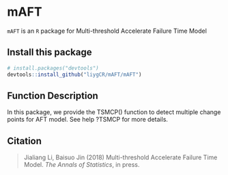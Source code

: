 # mAFT
`mAFT` is an `R` package for Multi-threshold Accelerate Failure Time Model

## Install this package
```r
# install.packages("devtools")
devtools::install_github("liygCR/mAFT/mAFT")
```

## Function Description
In this package, we provide the TSMCP() function to detect multiple change points for AFT model. See help ?TSMCP for more details.

## Citation
> Jialiang Li, Baisuo Jin (2018) Multi-threshold Accelerate Failure Time Model. *The Annals of Statistics*, in press.
